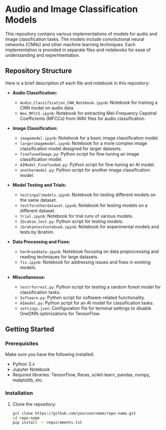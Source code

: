 # Audio and Image Classification Models

This repository contains various implementations of models for audio and image classification tasks. The models include convolutional neural networks (CNNs) and other machine learning techniques. Each implementation is provided in separate files and notebooks for ease of understanding and experimentation.

## Repository Structure

Here is a brief description of each file and notebook in this repository:

- **Audio Classification:**

  - `Audio_Classification_CNN_Notebook.ipynb`: Notebook for training a CNN model on audio data.
  - `Wav_MFCCS.ipynb`: Notebook for extracting Mel-Frequency Cepstral Coefficients (MFCCs) from WAV files for audio classification.

- **Image Classification:**

  - `imagemodel.ipynb`: Notebook for a basic image classification model.
  - `largerimagemodel.ipynb`: Notebook for a more complex image classification model designed for larger datasets.
  - `fineTunedImage.py`: Python script for fine-tuning an image classification model.
  - `AIModel_FineTunded.py`: Python script for fine-tuning an AI model.
  - `anothermodel.py`: Python script for another image classification model.

- **Model Testing and Trials:**

  - `testingallmodels.ipynb`: Notebook for testing different models on the same dataset.
  - `testforotherdataset.ipynb`: Notebook for testing models on a different dataset.
  - `trial.ipynb`: Notebook for trial runs of various models.
  - `Ibrahim_test.py`: Python script for testing models.
  - `ibrahimtestnotebook.ipynb`: Notebook for experimental models and tests by Ibrahim.

- **Data Processing and Fixes:**

  - `hardreaddata.ipynb`: Notebook focusing on data preprocessing and reading techniques for large datasets.
  - `fix.ipynb`: Notebook for addressing issues and fixes in existing models.

- **Miscellaneous:**
  - `testrforrest.py`: Python script for testing a random forest model for classification tasks.
  - `Software.py`: Python script for software-related functionality.
  - `AImodel.py`: Python script for an AI model for classification tasks.
  - `settings.json`: Configuration file for terminal settings to disable OneDNN optimizations for TensorFlow.

## Getting Started

### Prerequisites

Make sure you have the following installed:

- Python 3.x
- Jupyter Notebook
- Required libraries: TensorFlow, Keras, scikit-learn, pandas, numpy, matplotlib, etc.

### Installation

1. Clone the repository:

   ```bash
   git clone https://github.com/yourusername/repo-name.git
   cd repo-name
   pip install -r requirements.txt

   ```

